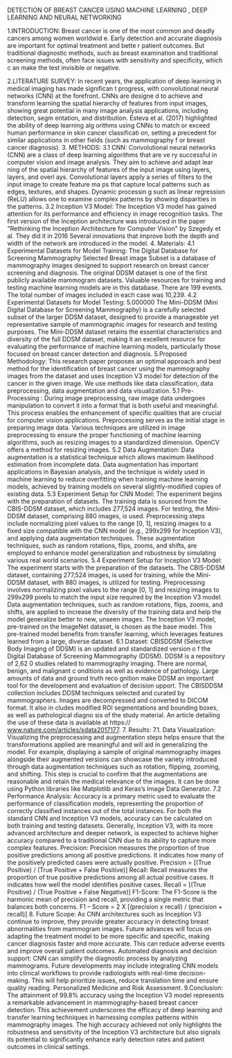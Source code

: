 DETECTION OF BREAST CANCER USING MACHINE LEARNING , DEEP LEARNING AND NEURAL NETWORKING

1.INTRODUCTION: 
Breast cancer is one of the most common and deadly cancers among women worldwid
 e. Early detection and accurate diagnosis are important for optimal treatment and bette
 r patient outcomes. But traditional diagnostic methods, such as breast examination and
 traditional screening methods, often face issues with sensitivity and specificity, which c
 an make the test invisible or negative. 
 
 2.LITERATURE SURVEY: 
In recent years, the application of deep learning in medical imaging has made significan
 t progress, with convolutional neural networks (CNN) at the forefront. CNNs are designe
 d to achieve and transform learning the spatial hierarchy of features from input images, 
showing great potential in many image analysis applications, including detection, segm
 entation, and distribution. Esteva et al. (2017) highlighted the ability of deep learning alg
 orithms using CNNs to match or exceed human performance in skin cancer classificati
 on, setting a precedent for similar applications in other fields (such as mammography f
 or breast cancer diagnosis). 
 3. METHODS: 
3.1 CNN: 
Convolutional neural networks (CNN) are a class of deep learning algorithms that are ve
 ry successful in computer vision and image analysis. They aim to achieve and adapt lear
 ning of the spatial hierarchy of features of the input image using layers, layers, and overl
 ays. Convolutional layers apply a series of filters to the input image to create feature ma
 ps that capture local patterns such as edges, textures, and shapes. Dynamic processin
 g such as linear regression (ReLU) allows one to examine complex patterns by showing 
disparities in the patterns. 
3.2 Inception V3 Model: 
The Inception V3 model has gained attention for its performance and efficiency in image 
recognition tasks. The first version of the Inception architecture was introduced in the 
paper "Rethinking the Inception Architecture for Computer Vision" by Szegedy et al. They 
did it in 2016 Several innovations that improve both the depth and width of the network 
are introduced in the model.
4. Materials: 
4.1 Experimental Datasets for Model Training: 
The Digital Database for Screening Mammography Selected Breast image Subset is a 
database of mammography images designed to support research on breast cancer 
screening and diagnosis. The original DDSM dataset is one of the first publicly available 
mammogram datasets. Valuable resources for training and testing machine learning 
models are in this database. There are 199 events. The total number of images included 
in each case was 10,239. 
4.2  Experimental Datasets for Model Testing: 
5.000000 
The Mini-DDSM (Mini Digital Database for Screening Mammography) is a 
carefully selected subset of the larger DDSM dataset, designed to provide a 
manageable yet representative sample of mammographic images for 
research and testing purposes. The Mini-DDSM dataset retains the essential 
characteristics and diversity of the full DDSM dataset, making it an excellent 
resource for evaluating the performance of machine learning models, 
particularly those focused on breast cancer detection and diagnosis.
5.Proposed Methodology: 
This research paper proposes an optimal approach and best method for the identification 
of breast cancer using the mammography images from the dataset and uses Inception 
V3 model for detection of the cancer in the given image. We use methods like data 
classification, data preprocessing, data augmentation and data visualization.
5.1 Pre-Processing : 
During image preprocessing, raw image data undergoes manipulation to convert it into a 
format that is both useful and meaningful. This process enables the enhancement of 
specific qualities that are crucial for computer vision applications. Preprocessing serves 
as the initial stage in preparing image data. Various techniques are utilized in image 
preprocessing to ensure the proper functioning of machine learning algorithms, such as 
resizing images to a standardized dimension. OpenCV offers a method for resizing 
images.
5.2 Data Augmentation: 
Data augmentation is a statistical technique which allows maximum likelihood 
estimation from incomplete data. Data augmentation has important applications in 
Bayesian analysis, and the technique is widely used in machine learning to reduce 
overfitting when training machine learning models, achieved by training models on 
several slightly-modified copies of existing data.
5.3 Experiment Setup for CNN Model: 
The experiment begins with the preparation of datasets. The training data is sourced from 
the CBIS-DDSM dataset, which includes 277,524 images. For testing, the Mini-DDSM 
dataset, comprising 880 images, is used. Preprocessing steps include normalizing pixel 
values to the range [0, 1], resizing images to a fixed size compatible with the CNN model 
(e.g., 299x299 for Inception V3), and applying data augmentation techniques. These 
augmentation techniques, such as random rotations, flips, zooms, and shifts, are 
employed to enhance model generalization and robustness by simulating various real
world scenarios.
5.4 Experiment Setup for Inception V3 Model: 
The experiment starts with the preparation of the datasets. The CBIS-DDSM dataset, 
containing 277,524 images, is used for training, while the Mini-DDSM dataset, with 880 
images, is utilized for testing. Preprocessing involves normalizing pixel values to the 
range [0, 1] and resizing images to 299x299 pixels to match the input size required by the 
Inception V3 model. Data augmentation techniques, such as random rotations, flips, 
zooms, and shifts, are applied to increase the diversity of the training data and help the 
model generalize better to new, unseen images. 
The Inception V3 model, pre-trained on the ImageNet dataset, is chosen as the base 
model. This pre-trained model benefits from transfer learning, which leverages features 
learned from a large, diverse dataset. 
6.1 Dataset: 
CBISDDSM (Selective Body Imaging of DDSM) is an updated and standardized version o
 f the Digital Database of Screening Mammography (DDSM). DDSM is a repository of 2,62
 0 studies related to mammography imaging. There are normal, benign, and malignant c
 onditions as well as evidence of pathology. Large amounts of data and ground truth reco
 gnition make DDSM an important tool for the development and evaluation of decision 
upport. The CBISDDSM collection includes DDSM techniques selected and curated by 
mammographers. Images are decompressed and converted to DICOM format. It also in
 cludes modified ROI segmentations and bounding boxes, as well as pathological diagno
 sis of the study material. An article detailing the use of these data is available at https://
 www.nature.com/articles/sdata2017177.
 7. Results: 
7.1. Data Visualization: 
Visualizing the preprocessing and augmentation steps helps ensure that the 
transformations applied are meaningful and will aid in generalizing the model. For 
example, displaying a sample of original mammography images alongside their 
augmented versions can showcase the variety introduced through data augmentation 
techniques such as rotation, flipping, zooming, and shifting. This step is crucial to 
confirm that the augmentations are reasonable and retain the medical relevance of the 
images. It can be done using Python libraries like Matplotlib and Keras’s Image Data 
Generator.
7.2 Performance Analysis: 
Accuracy is a primary metric used to evaluate the performance of classification models, 
representing the proportion of correctly classified instances out of the total instances. 
For both the standard CNN and Inception V3 models, accuracy can be calculated on both 
training and testing datasets. Generally, Inception V3, with its more advanced 
architecture and deeper network, is expected to achieve higher accuracy compared to a 
traditional CNN due to its ability to capture more complex features. 
Precision: Precision measures the proportion of true positive predictions among all 
positive predictions. It indicates how many of the positively predicted cases were actually 
positive. 
Precision = [(True Positive) / (True Positive + False Positive)] 
Recall: Recall measures the proportion of true positive predictions among all actual 
positive cases. It indicates how well the model identifies positive cases. 
Recall = [(True Positive) / (True Positive + False Negative)] 
F1-Score: The F1-Score is the harmonic mean of precision and recall, providing a single 
metric that balances both concerns. 
F1 – Score = 2 X [(precision x recall) / (precision + recall)] 
8. Future Scope: 
As CNN architectures such as Inception V3 continue to improve, they provide greater 
accuracy in detecting breast abnormalities from mammogram images. Future advances 
will focus on adapting the treatment model to be more specific and specific, making 
cancer diagnosis faster and more accurate. This can reduce adverse events and improve 
overall patient outcomes. Automated diagnosis and decision support: 
CNN can simplify the diagnostic process by analyzing mammograms. Future 
developments may include integrating CNN models into clinical workflows to provide 
radiologists with real-time decision-making. This will help prioritize issues, reduce 
translation time and ensure quality reading. Personalized Medicine and Risk 
Assessment.
9.Conclusion: 
The attainment of 99.8% accuracy using the Inception V3 model represents a remarkable 
advancement in mammography-based breast cancer detection. This achievement 
underscores the efficacy of deep learning and transfer learning techniques in harnessing 
complex patterns within mammography images. The high accuracy achieved not only 
highlights the robustness and sensitivity of the Inception V3 architecture but also signals 
its potential to significantly enhance early detection rates and patient outcomes in 
clinical settings.
